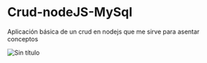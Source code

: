# Crud-nodeJS-MySql
Aplicación básica de un crud en nodejs que me sirve para asentar conceptos

![Sin título](https://user-images.githubusercontent.com/113071685/213037533-730d7630-9028-4964-8be8-3c6f9a5d0d87.png)


